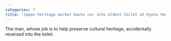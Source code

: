 ```yaml
---
categories: f
title: "Japan heritage worker backs car into oldest toilet at Kyoto temple"
---
```

The man, whose job is to help preserve cultural heritage, accidentally reversed into the toilet.